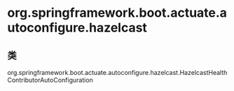 # org.springframework.boot.actuate.autoconfigure.hazelcast

## 类

org.springframework.boot.actuate.autoconfigure.hazelcast.HazelcastHealthContributorAutoConfiguration




